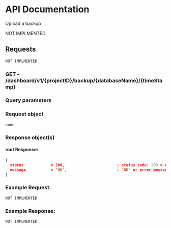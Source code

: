 # API Documentation

Upload a backup

NOT IMPLMENTED

## Requests

```sh
NOT IMPLMENTED
```

### **GET** - /dashboard/v1/{projectID}/backup/{databaseName}/{timeStamp}

### Query parameters

### Request object

```
none
```

### Response object(s)

#### root Response:

```json
{
  status            = 200,                       ; status code: 200 = no error, error otherwise
  message           = "OK",                      ; "OK" or error message
}
```


### Example Request:

```
NOT IMPLMENTED
```

### Example Response:

```
NOT IMPLMENTED
```